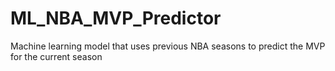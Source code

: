 # ML_NBA_MVP_Predictor
Machine learning model that uses previous NBA seasons to predict the MVP for the current season
